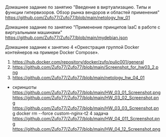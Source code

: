 Домашнее задание по занятию "Введение в виртуализацию. Типы и функции гипервизоров. Обзор рынка вендоров и областей применения"
https://github.com/Zufo77/Zufo77/blob/main/netology_hw_01


Домашнее задание по занятию "Применение принципов IaaC в работе с виртуальными машинами"
https://github.com/Zufo77/Zufo77/blob/main/mydebian.json


Домашнее задание к занятию 4 «Оркестрация группой Docker контейнеров на примере Docker Compose».

1. https://hub.docker.com/repository/docker/zufo/pulic001/general
2. https://github.com/Zufo77/Zufo77/blob/main/Screenshot_for_hw03_2.png
3. https://github.com/Zufo77/Zufo77/blob/main/netology_hw_04_01
  + скриншоты
    https://github.com/Zufo77/Zufo77/blob/main/HW_03_01_Screenshot.png
    https://github.com/Zufo77/Zufo77/blob/main/HW_03_02_Screenshot.png
    https://github.com/Zufo77/Zufo77/blob/main/HW_03_03_Screenshot.png
    docker rm --force custom-nginx-t2
4 задача
https://github.com/Zufo77/Zufo77/blob/main/HW_04_011_Screenshot.png
https://github.com/Zufo77/Zufo77/blob/main/HW_04_12_Screenshot.png

